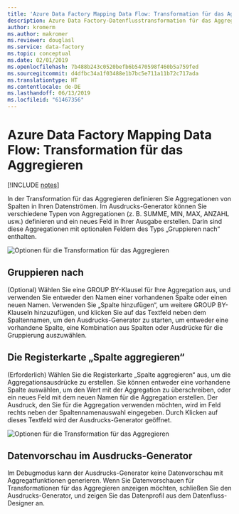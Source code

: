 ```yaml
---
title: 'Azure Data Factory Mapping Data Flow: Transformation für das Aggregieren'
description: Azure Data Factory-Datenflusstransformation für das Aggregieren
author: kromerm
ms.author: makromer
ms.reviewer: douglasl
ms.service: data-factory
ms.topic: conceptual
ms.date: 02/01/2019
ms.openlocfilehash: 7b488b243c0520befb6b5470598f460b5a759fed
ms.sourcegitcommit: d4dfbc34a1f03488e1b7bc5e711a11b72c717ada
ms.translationtype: HT
ms.contentlocale: de-DE
ms.lasthandoff: 06/13/2019
ms.locfileid: "61467356"
---
```

# <a name="azure-data-factory-mapping-data-flow-aggregate-transformation"></a>Azure Data Factory Mapping Data Flow: Transformation für das Aggregieren

[!INCLUDE [notes](../../includes/data-factory-data-flow-preview.md)]

In der Transformation für das Aggregieren definieren Sie Aggregationen von Spalten in Ihren Datenströmen. Im Ausdrucks-Generator können Sie verschiedene Typen von Aggregationen (z. B. SUMME, MIN, MAX, ANZAHL usw.) definieren und ein neues Feld in Ihrer Ausgabe erstellen. Darin sind diese Aggregationen mit optionalen Feldern des Typs „Gruppieren nach“ enthalten.

![Optionen für die Transformation für das Aggregieren](media/data-flow/agg.png "Aggregieren 1")

## <a name="group-by"></a>Gruppieren nach
(Optional) Wählen Sie eine GROUP BY-Klausel für Ihre Aggregation aus, und verwenden Sie entweder den Namen einer vorhandenen Spalte oder einen neuen Namen. Verwenden Sie „Spalte hinzufügen“, um weitere GROUP BY-Klauseln hinzuzufügen, und klicken Sie auf das Textfeld neben dem Spaltennamen, um den Ausdrucks-Generator zu starten, um entweder eine vorhandene Spalte, eine Kombination aus Spalten oder Ausdrücke für die Gruppierung auszuwählen.

## <a name="the-aggregate-column-tab"></a>Die Registerkarte „Spalte aggregieren“ 
(Erforderlich) Wählen Sie die Registerkarte „Spalte aggregieren“ aus, um die Aggregationsausdrücke zu erstellen. Sie können entweder eine vorhandene Spalte auswählen, um den Wert mit der Aggregation zu überschreiben, oder ein neues Feld mit dem neuen Namen für die Aggregation erstellen. Der Ausdruck, den Sie für die Aggregation verwenden möchten, wird im Feld rechts neben der Spaltennamenauswahl eingegeben. Durch Klicken auf dieses Textfeld wird der Ausdrucks-Generator geöffnet.

![Optionen für die Transformation für das Aggregieren](media/data-flow/agg2.png "Aggregator")

## <a name="data-preview-in-expression-builder"></a>Datenvorschau im Ausdrucks-Generator

Im Debugmodus kann der Ausdrucks-Generator keine Datenvorschau mit Aggregatfunktionen generieren. Wenn Sie Datenvorschauen für Transformationen für das Aggregieren anzeigen möchten, schließen Sie den Ausdrucks-Generator, und zeigen Sie das Datenprofil aus dem Datenfluss-Designer an.
